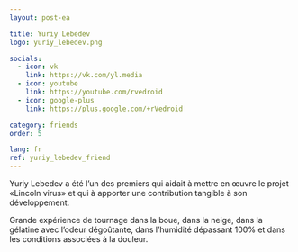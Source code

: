 ```yaml
---
layout: post-ea

title: Yuriy Lebedev
logo: yuriy_lebedev.png

socials:
  - icon: vk
    link: https://vk.com/yl.media
  - icon: youtube
    link: https://youtube.com/rvedroid
  - icon: google-plus
    link: https://plus.google.com/+rVedroid

category: friends
order: 5

lang: fr
ref: yuriy_lebedev_friend
---
```


Yuriy Lebedev a été l’un des premiers qui aidait à mettre en œuvre le projet «Lincoln virus» et qui à apporter une contribution tangible à son développement.

Grande expérience de tournage dans la boue, dans la neige, dans la gélatine avec l’odeur dégoûtante, dans l’humidité dépassant 100% et dans les conditions associées à la douleur.
